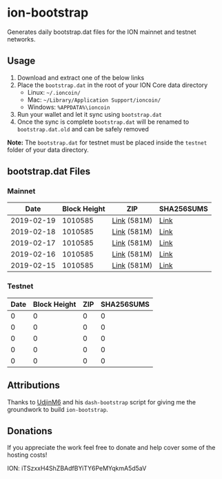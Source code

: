 # ion-bootstrap

Generates daily bootstrap.dat files for the ION mainnet and testnet networks.

## Usage

1. Download and extract one of the below links
2. Place the `bootstrap.dat` in the root of your ION Core data directory
    - Linux: `~/.ioncoin/`
    - Mac: `~/Library/Application Support/ioncoin/`
    - Windows: `%APPDATA%\ioncoin`
3. Run your wallet and let it sync using `bootstrap.dat`
4. Once the sync is complete `bootstrap.dat` will be renamed to `bootstrap.dat.old` and can be safely removed

**Note:** The `bootstrap.dat` for testnet must be placed inside the `testnet` folder of your data directory.

## bootstrap.dat Files

### Mainnet

|    Date    | Block Height | ZIP | SHA256SUMS |
| ---------- | ------------ | --- | ---------- |
| 2019-02-19 | 1010585 | [Link](https://s3-ap-southeast-2.amazonaws.com/ion-bootstrap/mainnet/2019-02-19/bootstrap.dat.zip) (581M) | [Link](https://s3-ap-southeast-2.amazonaws.com/ion-bootstrap/mainnet/2019-02-19/SHA256SUMS) |
| 2019-02-18 | 1010585 | [Link](https://s3-ap-southeast-2.amazonaws.com/ion-bootstrap/mainnet/2019-02-18/bootstrap.dat.zip) (581M) | [Link](https://s3-ap-southeast-2.amazonaws.com/ion-bootstrap/mainnet/2019-02-18/SHA256SUMS) |
| 2019-02-17 | 1010585 | [Link](https://s3-ap-southeast-2.amazonaws.com/ion-bootstrap/mainnet/2019-02-17/bootstrap.dat.zip) (581M) | [Link](https://s3-ap-southeast-2.amazonaws.com/ion-bootstrap/mainnet/2019-02-17/SHA256SUMS) |
| 2019-02-16 | 1010585 | [Link](https://s3-ap-southeast-2.amazonaws.com/ion-bootstrap/mainnet/2019-02-16/bootstrap.dat.zip) (581M) | [Link](https://s3-ap-southeast-2.amazonaws.com/ion-bootstrap/mainnet/2019-02-16/SHA256SUMS) |
| 2019-02-15 | 1010585 | [Link](https://s3-ap-southeast-2.amazonaws.com/ion-bootstrap/mainnet/2019-02-15/bootstrap.dat.zip) (581M) | [Link](https://s3-ap-southeast-2.amazonaws.com/ion-bootstrap/mainnet/2019-02-15/SHA256SUMS) |

### Testnet

|    Date    | Block Height | ZIP | SHA256SUMS |
| ---------- | ------------ | --- | ---------- |
| 0 | 0 | 0 | 0 |
| 0 | 0 | 0 | 0 |
| 0 | 0 | 0 | 0 |
| 0 | 0 | 0 | 0 |
| 0 | 0 | 0 | 0 |

## Attributions

Thanks to [UdjinM6](https://github.com/UdjinM6) and his `dash-bootstrap` script
for giving me the groundwork to build `ion-bootstrap`.

## Donations

If you appreciate the work feel free to donate and help cover some of the
hosting costs!

ION: iTSzxxH4ShZBAdfBYiTY6PeMYqkmA5d5aV
